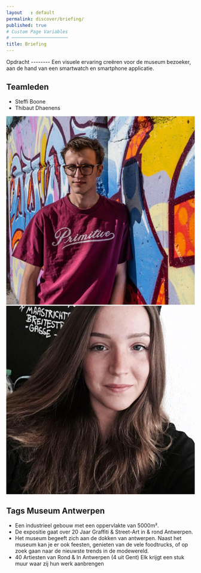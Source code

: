 ```yaml
---
layout   : default
permalink: discover/briefing/
published: true
# Custom Page Variables
# ─────────────────────
title: Briefing
---
```

<div class="content">
Opdracht
--------
Een visuele ervaring creëren voor de museum bezoeker, aan de hand van een smartwatch en smartphone applicatie.

Teamleden
---------

 - Steffi Boone
 - Thibaut Dhaenens

<img src="../../assets/Images/30848532_10216410355040630_903861907627236590_o.jpg" class="content rounded col-4">
<img src="../../assets/Images/17760215_10212767703250254_1504643583277174030_n.jpg" class="content rounded col-4">

Tags Museum Antwerpen
--------------


- Een industrieel gebouw met een oppervlakte van 5000m².
- De expositie gaat over 20 Jaar Graffiti & Street-Art in & rond Antwerpen.
- Het museum begeeft zich aan de dokken van antwerpen.
  Naast het museum kan je er ook feesten, genieten van de vele foodtrucks, of op zoek gaan naar de nieuwste trends in de modewereld.
- 40 Artiesten van Rond & In Antwerpen (4 uit Gent)
  Elk krijgt een stuk muur waar zij hun werk aanbrengen
</div>

